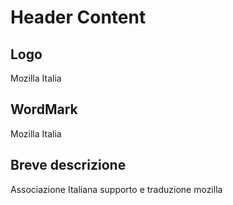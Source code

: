 # Header Content

## Logo
Mozilla Italia

## WordMark
Mozilla Italia

## Breve descrizione
Associazione Italiana supporto e traduzione mozilla
